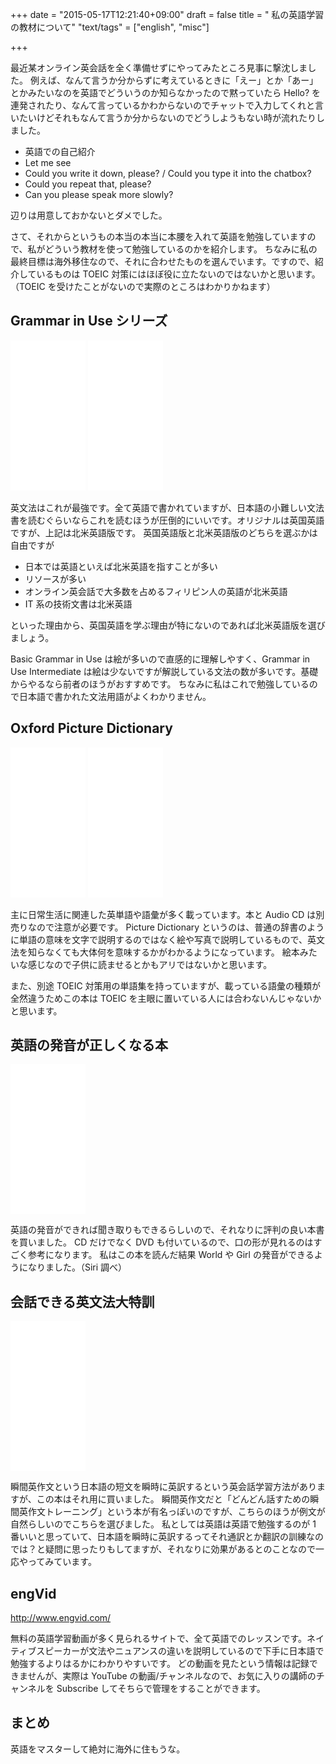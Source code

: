 +++
date = "2015-05-17T12:21:40+09:00"
draft = false
title = " 私の英語学習の教材について"
"text/tags" = ["english", "misc"]

+++

最近某オンライン英会話を全く準備せずにやってみたところ見事に撃沈しました。
例えば、なんて言うか分からずに考えているときに「えー」とか「あー」とかみたいなのを英語でどういうのか知らなかったので黙っていたら Hello? を連発されたり、なんて言っているかわからないのでチャットで入力してくれと言いたいけどそれもなんて言うか分からないのでどうしようもない時が流れたりしました。

- 英語での自己紹介
- Let me see
- Could you write it down, please? / Could you type it into the chatbox?
- Could you repeat that, please?
- Can you please speak more slowly?

辺りは用意しておかないとダメでした。

さて、それからというもの本当の本当に本腰を入れて英語を勉強していますので、私がどういう教材を使って勉強しているのかを紹介します。
ちなみに私の最終目標は海外移住なので、それに合わせたものを選んでいます。ですので、紹介しているものは TOEIC 対策にはほぼ役に立たないのではないかと思います。（TOEIC を受けたことがないので実際のところはわかりかねます）

## Grammar in Use シリーズ

<iframe src="//rcm-fe.amazon-adsystem.com/e/cm?lt1=_blank&bc1=000000&IS2=1&bg1=FFFFFF&fc1=000000&lc1=0000FF&t=naoina09-22&o=9&p=8&l=as4&m=amazon&f=ifr&ref=ss_til&asins=0521133343" style="width:120px;height:240px;" scrolling="no" marginwidth="0" marginheight="0" frameborder="0"></iframe>
<iframe src="//rcm-fe.amazon-adsystem.com/e/cm?lt1=_blank&bc1=000000&IS2=1&bg1=FFFFFF&fc1=000000&lc1=0000FF&t=naoina09-22&o=9&p=8&l=as1&m=amazon&f=ifr&ref=tf_til&asins=0521734770" style="width:120px;height:240px;" scrolling="no" marginwidth="0" marginheight="0" frameborder="0"></iframe>

英文法はこれが最強です。全て英語で書かれていますが、日本語の小難しい文法書を読むぐらいならこれを読むほうが圧倒的にいいです。オリジナルは英国英語ですが、上記は北米英語版です。
英国英語版と北米英語版のどちらを選ぶかは自由ですが

- 日本では英語といえば北米英語を指すことが多い
- リソースが多い
- オンライン英会話で大多数を占めるフィリピン人の英語が北米英語
- IT 系の技術文書は北米英語

といった理由から、英国英語を学ぶ理由が特にないのであれば北米英語版を選びましょう。

Basic Grammar in Use は絵が多いので直感的に理解しやすく、Grammar in Use Intermediate は絵は少ないですが解説している文法の数が多いです。基礎からやるなら前者のほうがおすすめです。
ちなみに私はこれで勉強しているので日本語で書かれた文法用語がよくわかりません。

## Oxford Picture Dictionary

<iframe src="//rcm-fe.amazon-adsystem.com/e/cm?t=naoina09-22&o=9&p=8&l=as1&asins=0194369765&ref=tf_til&fc1=000000&IS2=1&lt1=_blank&m=amazon&lc1=0000FF&bc1=000000&bg1=FFFFFF&f=ifr" style="width:120px;height:240px;" scrolling="no" marginwidth="0" marginheight="0" frameborder="0"></iframe>
<iframe src="//rcm-fe.amazon-adsystem.com/e/cm?t=naoina09-22&o=9&p=8&l=as1&asins=0194740536&ref=tf_til&fc1=000000&IS2=1&lt1=_blank&m=amazon&lc1=0000FF&bc1=000000&bg1=FFFFFF&f=ifr" style="width:120px;height:240px;" scrolling="no" marginwidth="0" marginheight="0" frameborder="0"></iframe>

主に日常生活に関連した英単語や語彙が多く載っています。本と Audio CD は別売りなので注意が必要です。
Picture Dictionary というのは、普通の辞書のように単語の意味を文字で説明するのではなく絵や写真で説明しているもので、英文法を知らなくても大体何を意味するかがわかるようになっています。
絵本みたいな感じなので子供に読ませるとかもアリではないかと思います。

また、別途 TOEIC 対策用の単語集を持っていますが、載っている語彙の種類が全然違うためこの本は TOEIC を主眼に置いている人には合わないんじゃないかと思います。

## 英語の発音が正しくなる本

<iframe src="//rcm-fe.amazon-adsystem.com/e/cm?t=naoina09-22&o=9&p=8&l=as1&asins=4816344640&ref=tf_til&fc1=000000&IS2=1&lt1=_blank&m=amazon&lc1=0000FF&bc1=000000&bg1=FFFFFF&f=ifr" style="width:120px;height:240px;" scrolling="no" marginwidth="0" marginheight="0" frameborder="0"></iframe>

英語の発音ができれば聞き取りもできるらしいので、それなりに評判の良い本書を買いました。
CD だけでなく DVD も付いているので、口の形が見れるのはすごく参考になります。
私はこの本を読んだ結果 World や Girl の発音ができるようになりました。（Siri 調べ）

## 会話できる英文法大特訓

<iframe src="//rcm-fe.amazon-adsystem.com/e/cm?t=naoina09-22&o=9&p=8&l=as1&asins=4863921179&ref=tf_til&fc1=000000&IS2=1&lt1=_blank&m=amazon&lc1=0000FF&bc1=000000&bg1=FFFFFF&f=ifr" style="width:120px;height:240px;" scrolling="no" marginwidth="0" marginheight="0" frameborder="0"></iframe>

瞬間英作文という日本語の短文を瞬時に英訳するという英会話学習方法がありますが、この本はそれ用に買いました。
瞬間英作文だと「どんどん話すための瞬間英作文トレーニング」という本が有名っぽいのですが、こちらのほうが例文が自然らしいのでこちらを選びました。
私としては英語は英語で勉強するのが 1 番いいと思っていて、日本語を瞬時に英訳するってそれ通訳とか翻訳の訓練なのでは？と疑問に思ったりもしてますが、それなりに効果があるとのことなので一応やってみています。

## engVid

http://www.engvid.com/

無料の英語学習動画が多く見られるサイトで、全て英語でのレッスンです。ネイティブスピーカーが文法やニュアンスの違いを説明しているので下手に日本語で勉強するよりはるかにわかりやすいです。
どの動画を見たという情報は記録できませんが、実際は YouTube の動画/チャンネルなので、お気に入りの講師のチャンネルを Subscribe してそちらで管理をすることができます。

## まとめ

英語をマスターして絶対に海外に住もうな。
